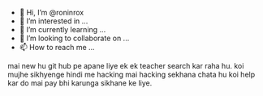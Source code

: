 - 👋 Hi, I’m @roninrox
- 👀 I’m interested in ...
- 🌱 I’m currently learning ...
- 💞️ I’m looking to collaborate on ...
- 📫 How to reach me ...

<!---
roninrox/roninrox is a ✨ special ✨ repository because its `README.md` (this file) appears on your GitHub profile.
You can click the Preview link to take a look at your changes.
--->
mai new hu git hub pe apane liye ek ek teacher search 
kar raha hu. koi mujhe sikhyenge hindi me hacking 
mai hacking sekhana chata hu koi help kar do mai 
pay bhi karunga sikhane ke liye.
